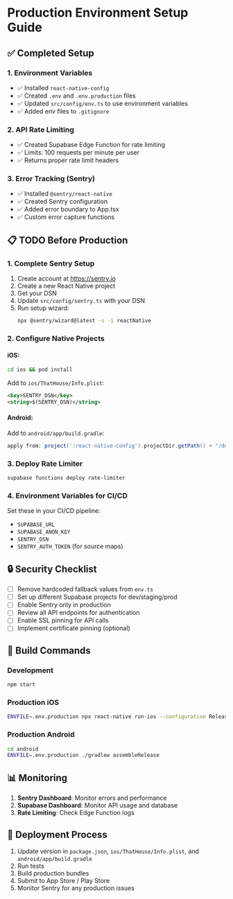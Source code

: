 # Production Environment Setup Guide

## ✅ Completed Setup

### 1. Environment Variables
- ✅ Installed `react-native-config`
- ✅ Created `.env` and `.env.production` files
- ✅ Updated `src/config/env.ts` to use environment variables
- ✅ Added env files to `.gitignore`

### 2. API Rate Limiting
- ✅ Created Supabase Edge Function for rate limiting
- ✅ Limits: 100 requests per minute per user
- ✅ Returns proper rate limit headers

### 3. Error Tracking (Sentry)
- ✅ Installed `@sentry/react-native`
- ✅ Created Sentry configuration
- ✅ Added error boundary to App.tsx
- ✅ Custom error capture functions

## 📋 TODO Before Production

### 1. Complete Sentry Setup
1. Create account at https://sentry.io
2. Create a new React Native project
3. Get your DSN
4. Update `src/config/sentry.ts` with your DSN
5. Run setup wizard:
   ```bash
   npx @sentry/wizard@latest -s -i reactNative
   ```

### 2. Configure Native Projects

#### iOS:
```bash
cd ios && pod install
```

Add to `ios/ThatHouse/Info.plist`:
```xml
<key>SENTRY_DSN</key>
<string>$(SENTRY_DSN)</string>
```

#### Android:
Add to `android/app/build.gradle`:
```gradle
apply from: project(':react-native-config').projectDir.getPath() + "/dotenv.gradle"
```

### 3. Deploy Rate Limiter
```bash
supabase functions deploy rate-limiter
```

### 4. Environment Variables for CI/CD
Set these in your CI/CD pipeline:
- `SUPABASE_URL`
- `SUPABASE_ANON_KEY`
- `SENTRY_DSN`
- `SENTRY_AUTH_TOKEN` (for source maps)

## 🔒 Security Checklist

- [ ] Remove hardcoded fallback values from `env.ts`
- [ ] Set up different Supabase projects for dev/staging/prod
- [ ] Enable Sentry only in production
- [ ] Review all API endpoints for authentication
- [ ] Enable SSL pinning for API calls
- [ ] Implement certificate pinning (optional)

## 🚀 Build Commands

### Development
```bash
npm start
```

### Production iOS
```bash
ENVFILE=.env.production npx react-native run-ios --configuration Release
```

### Production Android
```bash
cd android
ENVFILE=.env.production ./gradlew assembleRelease
```

## 📊 Monitoring

1. **Sentry Dashboard**: Monitor errors and performance
2. **Supabase Dashboard**: Monitor API usage and database
3. **Rate Limiting**: Check Edge Function logs

## 🔄 Deployment Process

1. Update version in `package.json`, `ios/ThatHouse/Info.plist`, and `android/app/build.gradle`
2. Run tests
3. Build production bundles
4. Submit to App Store / Play Store
5. Monitor Sentry for any production issues